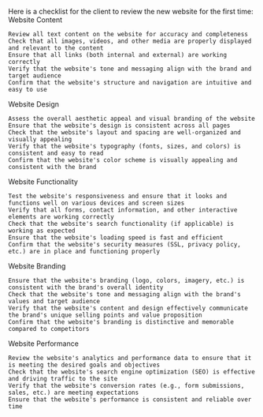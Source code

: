 Here is a checklist for the client to review the new website for the first time:
Website Content

    Review all text content on the website for accuracy and completeness
    Check that all images, videos, and other media are properly displayed and relevant to the content
    Ensure that all links (both internal and external) are working correctly
    Verify that the website's tone and messaging align with the brand and target audience
    Confirm that the website's structure and navigation are intuitive and easy to use

Website Design

    Assess the overall aesthetic appeal and visual branding of the website
    Ensure that the website's design is consistent across all pages
    Check that the website's layout and spacing are well-organized and visually appealing
    Verify that the website's typography (fonts, sizes, and colors) is consistent and easy to read
    Confirm that the website's color scheme is visually appealing and consistent with the brand

Website Functionality

    Test the website's responsiveness and ensure that it looks and functions well on various devices and screen sizes
    Verify that all forms, contact information, and other interactive elements are working correctly
    Check that the website's search functionality (if applicable) is working as expected
    Ensure that the website's loading speed is fast and efficient
    Confirm that the website's security measures (SSL, privacy policy, etc.) are in place and functioning properly

Website Branding

    Ensure that the website's branding (logo, colors, imagery, etc.) is consistent with the brand's overall identity
    Check that the website's tone and messaging align with the brand's values and target audience
    Verify that the website's content and design effectively communicate the brand's unique selling points and value proposition
    Confirm that the website's branding is distinctive and memorable compared to competitors

Website Performance

    Review the website's analytics and performance data to ensure that it is meeting the desired goals and objectives
    Check that the website's search engine optimization (SEO) is effective and driving traffic to the site
    Verify that the website's conversion rates (e.g., form submissions, sales, etc.) are meeting expectations
    Ensure that the website's performance is consistent and reliable over time

